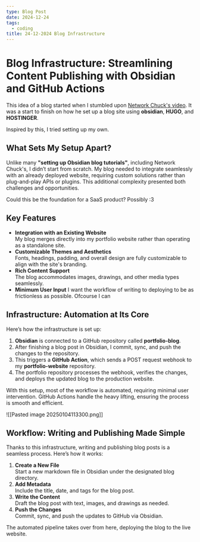 ```yaml
---
type: Blog Post
date: 2024-12-24
tags:
  - coding
title: 24-12-2024 Blog Infrastructure
---
```

# Blog Infrastructure: Streamlining Content Publishing with Obsidian and GitHub Actions
This idea of a blog started when I stumbled upon [Network Chuck's video](https://www.youtube.com/watch?v=dnE7c0ELEH8&ab_channel=NetworkChuck). It was a start to finish on how he set up a blog site using **obsidian**, **HUGO**, and **HOSTINGER**. 

Inspired by this, I tried setting up my own. 

## What Sets My Setup Apart?
Unlike many **"setting up Obsidian blog tutorials"**, including Network Chuck's, I didn’t start from scratch. My blog needed to integrate seamlessly with an already deployed website, requiring custom solutions rather than plug-and-play APIs or plugins. This additional complexity presented both challenges and opportunities.

Could this be the foundation for a SaaS product? Possibly :3 
## Key Features 
- **Integration with an Existing Website**  
    My blog merges directly into my portfolio website rather than operating as a standalone site.
- **Customizable Themes and Aesthetics**  
    Fonts, headings, padding, and overall design are fully customizable to align with the site's branding.
- **Rich Content Support**  
    The blog accommodates images, drawings, and other media types seamlessly.
- **Minimum User Input**
	I want the workflow of writing to deploying to be as frictionless as possible. Ofcourse I can 

## Infrastructure: Automation at Its Core
Here’s how the infrastructure is set up:

1. **Obsidian** is connected to a GitHub repository called **portfolio-blog**.
2. After finishing a blog post in Obsidian, I commit, sync, and push the changes to the repository.
3. This triggers a **GitHub Action**, which sends a POST request webhook to my **portfolio-website** repository.
4. The portfolio repository processes the webhook, verifies the changes, and deploys the updated blog to the production website.

With this setup, most of the workflow is automated, requiring minimal user intervention. GitHub Actions handle the heavy lifting, ensuring the process is smooth and efficient.

![[Pasted image 20250104113300.png]]
## Workflow: Writing and Publishing Made Simple
Thanks to this infrastructure, writing and publishing blog posts is a seamless process. Here’s how it works:
1. **Create a New File**  
    Start a new markdown file in Obsidian under the designated blog directory.
2. **Add Metadata**  
    Include the title, date, and tags for the blog post.
3. **Write the Content**  
    Draft the blog post with text, images, and drawings as needed.
4. **Push the Changes**  
    Commit, sync, and push the updates to GitHub via Obsidian.

The automated pipeline takes over from here, deploying the blog to the live website.
